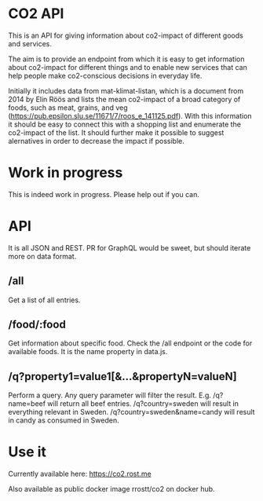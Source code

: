 # CO2 API

This is an API for giving information about co2-impact of different goods and services.

The aim is to provide an endpoint from which it is easy to get information about co2-impact for different things and to enable new services that can help people make co2-conscious decisions in everyday life.

Initially it includes data from mat-klimat-listan, which is a document from 2014 by Elin Röös and lists the mean co2-impact of a broad category of foods, such as meat, grains, and veg (https://pub.epsilon.slu.se/11671/7/roos_e_141125.pdf). With this information it should be easy to connect this with a shopping list and enumerate the co2-impact of the list. It should further make it possible to suggest alernatives in order to decrease the impact if possible.

# Work in progress

This is indeed work in progress. Please help out if you can.

# API

It is all JSON and REST. PR for GraphQL would be sweet, but should iterate more on data format.

## /all

Get a list of all entries.

## /food/:food

Get information about specific food. Check the /all endpoint or the code for available foods. It is the name property in data.js.

## /q?property1=value1[&...&propertyN=valueN]

Perform a query. Any query parameter will filter the result. E.g. /q?name=beef will return all beef entries. /q?country=sweden will result in everything relevant in Sweden. /q?country=sweden&name=candy will result in candy as consumed in Sweden.

# Use it

Currently available here: https://co2.rost.me

Also available as public docker image rrostt/co2 on docker hub.
